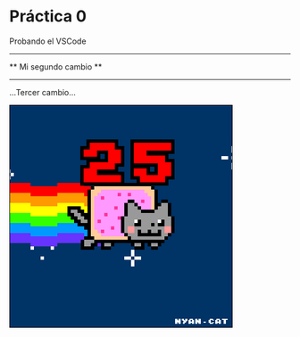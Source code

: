  # Práctica 0

Probando el VSCode

***********************
** Mi segundo cambio **
***********************

...Tercer cambio...

![](Ejercicio2-img1.gif)